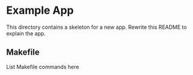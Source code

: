 Example App
===========

This directory contains a skeleton for a new app. Rewrite this README
to explain the app.

Makefile
--------

List Makefile commands here
